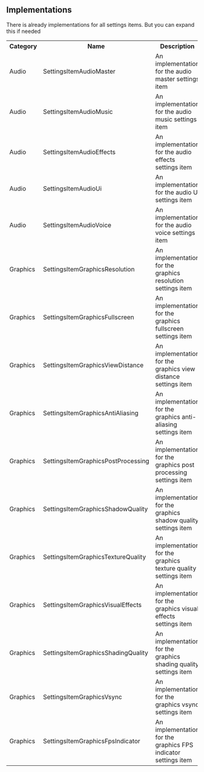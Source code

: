 ## Implementations

There is already implementations for all settings items. But you can expand this if needed
<table>
    <tr>
        <th>Category</th>
        <th>Name</th>
        <th>Description</th>
    </tr>
    <tr>
        <td>Audio</td>
        <td>SettingsItemAudioMaster</td>
        <td>An implementation for the audio master settings item</td>
    </tr>
    <tr>
        <td>Audio</td>
        <td>SettingsItemAudioMusic</td>
        <td>An implementation for the audio music settings item</td>
    </tr>
    <tr>
        <td>Audio</td>
        <td>SettingsItemAudioEffects</td>
        <td>An implementation for the audio effects settings item</td>
    </tr>
    <tr>
        <td>Audio</td>
        <td>SettingsItemAudioUi</td>
        <td>An implementation for the audio UI settings item</td>
    </tr>
    <tr>
        <td>Audio</td>
        <td>SettingsItemAudioVoice</td>
        <td>An implementation for the audio voice settings item</td>
    </tr>
    <tr>
        <td>Graphics</td>
        <td>SettingsItemGraphicsResolution</td>
        <td>An implementation for the graphics resolution settings item</td>
    </tr>
    <tr>
        <td>Graphics</td>
        <td>SettingsItemGraphicsFullscreen</td>
        <td>An implementation for the graphics fullscreen settings item</td>
    </tr>
    <tr>
        <td>Graphics</td>
        <td>SettingsItemGraphicsViewDistance</td>
        <td>An implementation for the graphics view distance settings item</td>
    </tr>
    <tr>
        <td>Graphics</td>
        <td>SettingsItemGraphicsAntiAliasing</td>
        <td>An implementation for the graphics anti-aliasing settings item</td>
    </tr>
    <tr>
        <td>Graphics</td>
        <td>SettingsItemGraphicsPostProcessing</td>
        <td>An implementation for the graphics post processing settings item</td>
    </tr>
    <tr>
        <td>Graphics</td>
        <td>SettingsItemGraphicsShadowQuality</td>
        <td>An implementation for the graphics shadow quality settings item</td>
    </tr>
    <tr>
        <td>Graphics</td>
        <td>SettingsItemGraphicsTextureQuality</td>
        <td>An implementation for the graphics texture quality settings item</td>
    </tr>
    <tr>
        <td>Graphics</td>
        <td>SettingsItemGraphicsVisualEffects</td>
        <td>An implementation for the graphics visual effects settings item</td>
    </tr>
    <tr>
        <td>Graphics</td>
        <td>SettingsItemGraphicsShadingQuality</td>
        <td>An implementation for the graphics shading quality settings item</td>
    </tr>
    <tr>
        <td>Graphics</td>
        <td>SettingsItemGraphicsVsync</td>
        <td>An implementation for the graphics vsync settings item</td>
    </tr>
    <tr>
        <td>Graphics</td>
        <td>SettingsItemGraphicsFpsIndicator</td>
        <td>An implementation for the graphics FPS indicator settings item</td>
    </tr>
</table>